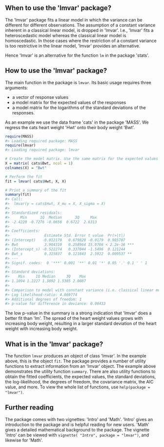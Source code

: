 
<!-- README.md is generated from README.Rmd. Please edit that file -->
When to use the 'lmvar' package?
--------------------------------

The 'lmvar' package fits a linear model in which the variance can be different for different observations. The assumption of a constant variance inherent in a classical linear model, is dropped in 'lmvar'. I.e., 'lmvar' fits a heteroscedastic model whereas the classical linear model is homoscedastic. In those cases where the restriction of a constant variance is too restrictive in the linear model, 'lmvar' provides an alternative.

Hence 'lmvar' is an alternative for the function `lm` in the package 'stats'.

How to use the 'lmvar' package?
-------------------------------

The main function in the package is `lmvar`. Its basic usage requires three arguments:

-   a vector of response values
-   a model matrix for the expected values of the responses
-   a model matrix for the logarithms of the standard deviations of the responses.

As an example we use the data frame 'cats' in the package 'MASS'. We regress the cats heart weight 'Hwt' onto their body weight 'Bwt'.

``` r
require(MASS)
#> Loading required package: MASS
require(lmvar)
#> Loading required package: lmvar

# Create the model matrix. Use the same matrix for the expected values and the standard deviations.
X = matrix( cats$Bwt, ncol = 1)
colnames(X) = "Bwt"

# Perform the fit
fit = lmvar( cats$Hwt, X, X)

# Print a summary of the fit
summary(fit)
#> Call: 
#>  lmvar(y = cats$Hwt, X_mu = X, X_sigma = X)
#> 
#> Standardized residuals: 
#>     Min      1Q  Median      3Q     Max 
#> -2.4220 -0.7276 -0.0656  0.6722  2.6313 
#> 
#> Coefficients:
#>                Estimate Std. Error t value  Pr(>|t|)    
#> (Intercept)   -0.012179   0.679820 -0.0179  0.985707    
#> Bwt            3.904310   0.258964 15.0766 < 2.2e-16 ***
#> (Intercept_s) -0.522274   0.337044 -1.5496  0.121244    
#> Bwt_s          0.315837   0.121843  2.5922  0.009537 ** 
#> ---
#> Signif. codes:  0 '***' 0.001 '**' 0.01 '*' 0.05 '.' 0.1 ' ' 1
#> 
#> Standard deviations: 
#>    Min     1Q Median     3Q    Max 
#> 1.1094 1.2227 1.3892 1.5385 2.0087 
#> 
#> Comparison to model with constant variance (i.e. classical linear model)
#> Log likelihood-ratio: 4.069774 
#> Additional degrees of freedom: 1 
#> p-value for difference in deviance: 0.00433
```

The low p-value in the summary is a strong indication that 'lmvar' does a better fit than 'lm'. The spread of the heart weight values grows with increasing body weight, resulting in a larger standard deviation of the heart weight with increasing body weight.

What is in the 'lmvar' package?
-------------------------------

The function `lmvar` produces an object of class 'lmvar'. In the example above, this is the object `fit`. The package provides a number of utility functions to extract information from an 'lmvar' object. The example above demonstrates the utility function `summary`. There are also utility functions to obtain the fitted coefficients, the expected values, the standard deviations, the log-likelihood, the degrees of freedom, the covariance matrix, the AIC value, and more. To view the whole list of functions, use `help(package = "lmvar")`.

Further reading
---------------

The package comes with two vignettes: 'Intro' and 'Math'. 'Intro' gives an introduction to the package and is helpful reading for new users. 'Math' gives a detailed mathematical background to the package. The vignette 'Intro' can be viewed with `vignette( "Intro", package = "lmvar")`, and likewise for 'Math'.
